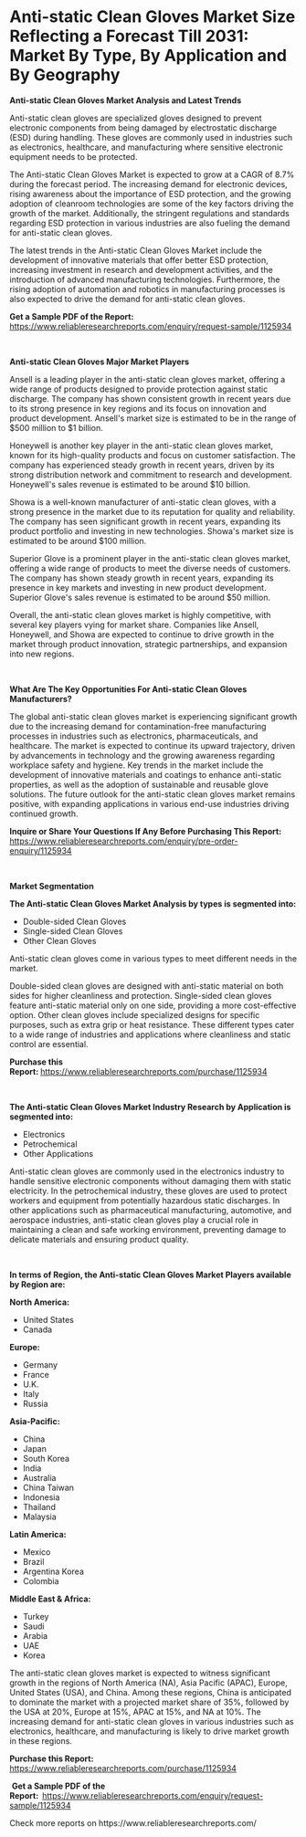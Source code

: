 <p><h1>Anti-static Clean Gloves Market Size Reflecting a Forecast Till 2031: Market By Type, By Application and By Geography</h1></p><p><strong>Anti-static Clean Gloves Market Analysis and Latest Trends</strong></p>
<p><p>Anti-static clean gloves are specialized gloves designed to prevent electronic components from being damaged by electrostatic discharge (ESD) during handling. These gloves are commonly used in industries such as electronics, healthcare, and manufacturing where sensitive electronic equipment needs to be protected.</p><p>The Anti-static Clean Gloves Market is expected to grow at a CAGR of 8.7% during the forecast period. The increasing demand for electronic devices, rising awareness about the importance of ESD protection, and the growing adoption of cleanroom technologies are some of the key factors driving the growth of the market. Additionally, the stringent regulations and standards regarding ESD protection in various industries are also fueling the demand for anti-static clean gloves.</p><p>The latest trends in the Anti-static Clean Gloves Market include the development of innovative materials that offer better ESD protection, increasing investment in research and development activities, and the introduction of advanced manufacturing technologies. Furthermore, the rising adoption of automation and robotics in manufacturing processes is also expected to drive the demand for anti-static clean gloves.</p></p>
<p><strong>Get a Sample PDF of the Report:&nbsp;</strong> <a href="https://www.reliableresearchreports.com/enquiry/request-sample/1125934">https://www.reliableresearchreports.com/enquiry/request-sample/1125934</a></p>
<p>&nbsp;</p>
<p><strong>Anti-static Clean Gloves Major Market Players</strong></p>
<p><p>Ansell is a leading player in the anti-static clean gloves market, offering a wide range of products designed to provide protection against static discharge. The company has shown consistent growth in recent years due to its strong presence in key regions and its focus on innovation and product development. Ansell's market size is estimated to be in the range of $500 million to $1 billion.</p><p>Honeywell is another key player in the anti-static clean gloves market, known for its high-quality products and focus on customer satisfaction. The company has experienced steady growth in recent years, driven by its strong distribution network and commitment to research and development. Honeywell's sales revenue is estimated to be around $10 billion.</p><p>Showa is a well-known manufacturer of anti-static clean gloves, with a strong presence in the market due to its reputation for quality and reliability. The company has seen significant growth in recent years, expanding its product portfolio and investing in new technologies. Showa's market size is estimated to be around $100 million.</p><p>Superior Glove is a prominent player in the anti-static clean gloves market, offering a wide range of products to meet the diverse needs of customers. The company has shown steady growth in recent years, expanding its presence in key markets and investing in new product development. Superior Glove's sales revenue is estimated to be around $50 million.</p><p>Overall, the anti-static clean gloves market is highly competitive, with several key players vying for market share. Companies like Ansell, Honeywell, and Showa are expected to continue to drive growth in the market through product innovation, strategic partnerships, and expansion into new regions.</p></p>
<p>&nbsp;</p>
<p><strong>What Are The Key Opportunities For Anti-static Clean Gloves Manufacturers?</strong></p>
<p><p>The global anti-static clean gloves market is experiencing significant growth due to the increasing demand for contamination-free manufacturing processes in industries such as electronics, pharmaceuticals, and healthcare. The market is expected to continue its upward trajectory, driven by advancements in technology and the growing awareness regarding workplace safety and hygiene. Key trends in the market include the development of innovative materials and coatings to enhance anti-static properties, as well as the adoption of sustainable and reusable glove solutions. The future outlook for the anti-static clean gloves market remains positive, with expanding applications in various end-use industries driving continued growth.</p></p>
<p><strong>Inquire or Share Your Questions If Any Before Purchasing This Report:</strong> <a href="https://www.reliableresearchreports.com/enquiry/pre-order-enquiry/1125934">https://www.reliableresearchreports.com/enquiry/pre-order-enquiry/1125934</a></p>
<p>&nbsp;</p>
<p><strong>Market Segmentation</strong></p>
<p><strong>The Anti-static Clean Gloves Market Analysis by types is segmented into:</strong></p>
<p><ul><li>Double-sided Clean Gloves</li><li>Single-sided Clean Gloves</li><li>Other Clean Gloves</li></ul></p>
<p><p>Anti-static clean gloves come in various types to meet different needs in the market. </p><p>Double-sided clean gloves are designed with anti-static material on both sides for higher cleanliness and protection. Single-sided clean gloves feature anti-static material only on one side, providing a more cost-effective option. Other clean gloves include specialized designs for specific purposes, such as extra grip or heat resistance. These different types cater to a wide range of industries and applications where cleanliness and static control are essential.</p></p>
<p><strong>Purchase this Report:&nbsp;</strong><a href="https://www.reliableresearchreports.com/purchase/1125934">https://www.reliableresearchreports.com/purchase/1125934</a></p>
<p>&nbsp;</p>
<p><strong>The Anti-static Clean Gloves Market Industry Research by Application is segmented into:</strong></p>
<p><ul><li>Electronics</li><li>Petrochemical</li><li>Other Applications</li></ul></p>
<p><p>Anti-static clean gloves are commonly used in the electronics industry to handle sensitive electronic components without damaging them with static electricity. In the petrochemical industry, these gloves are used to protect workers and equipment from potentially hazardous static discharges. In other applications such as pharmaceutical manufacturing, automotive, and aerospace industries, anti-static clean gloves play a crucial role in maintaining a clean and safe working environment, preventing damage to delicate materials and ensuring product quality.</p></p>
<p>&nbsp;</p>
<p><strong>In terms of Region, the Anti-static Clean Gloves Market Players available by Region are:</strong></p>
<p>
    <p> <strong> North America: </strong>
        <ul>
            <li>United States</li>
            <li>Canada</li>
        </ul>
        </p> 
    <p> <strong> Europe: </strong>
        <ul>
            <li>Germany</li>
            <li>France</li>
            <li>U.K.</li>
            <li>Italy</li>
            <li>Russia</li>
        </ul>
        </p> 
    <p> <strong> Asia-Pacific: </strong>
        <ul>
            <li>China</li>
            <li>Japan</li>
            <li>South Korea</li>
            <li>India</li>
            <li>Australia</li>
            <li>China Taiwan</li>
            <li>Indonesia</li>
            <li>Thailand</li>
            <li>Malaysia</li>
        </ul>
        </p> 
    <p> <strong> Latin America: </strong>
        <ul>
            <li>Mexico</li>
            <li>Brazil</li>
            <li>Argentina Korea</li>
            <li>Colombia</li>
        </ul>
        </p> 
    <p> <strong> Middle East & Africa: </strong>
        <ul>
            <li>Turkey</li>
            <li>Saudi</li>
            <li>Arabia</li>
            <li>UAE</li>
            <li>Korea</li>
        </ul>
    </p>
    </p>
<p><p>The anti-static clean gloves market is expected to witness significant growth in the regions of North America (NA), Asia Pacific (APAC), Europe, United States (USA), and China. Among these regions, China is anticipated to dominate the market with a projected market share of 35%, followed by the USA at 20%, Europe at 15%, APAC at 15%, and NA at 10%. The increasing demand for anti-static clean gloves in various industries such as electronics, healthcare, and manufacturing is likely to drive market growth in these regions.</p></p>
<p><strong>Purchase this Report: </strong><a href="https://www.reliableresearchreports.com/purchase/1125934">https://www.reliableresearchreports.com/purchase/1125934</a></p>
<p>&nbsp;<strong>Get a Sample PDF of the Report:&nbsp;&nbsp;</strong><a href="https://www.reliableresearchreports.com/enquiry/request-sample/1125934">https://www.reliableresearchreports.com/enquiry/request-sample/1125934</a></p>
<p><strong></strong></p>
<p>Check more reports on https://www.reliableresearchreports.com/</p>